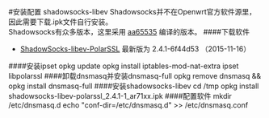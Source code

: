#安装配置 shadowsocks-libev
Shadowsocks并不在Openwrt官方软件源里，因此需要下载.ipk文件自行安装。<br>
Shadowsocks有众多版本，这里采用 [aa65535](http://sourceforge.net/u/aa65535/profile/) 编译的版本。
####下载软件
- [ShadowSocks-libev-PolarSSL](http://sourceforge.net/projects/openwrt-dist/files/shadowsocks-libev/) 最新版为 2.4.1-6f44d53 （2015-11-16）

####安装ipset
	opkg update
	opkg install iptables-mod-nat-extra ipset libpolarssl
####卸载dnsmasq并安装dnsmasq-full
	opkg remove dnsmasq && opkg install dnsmasq-full
####安装shadowsocks-libev
	cd /tmp
	opkg install shadowsocks-libev-polarssl_2.4.1-1_ar71xx.ipk
####配置软件
  	mkdir /etc/dnsmasq.d
  	echo "conf-dir=/etc/dnsmasq.d" >> /etc/dnsmasq.conf
